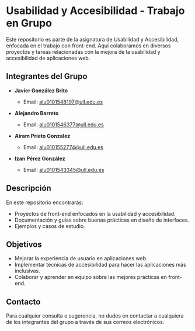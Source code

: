 # Usabilidad y Accesibilidad - Trabajo en Grupo

Este repositorio es parte de la asignatura de Usabilidad y Accesibilidad, enfocada en el trabajo con front-end. Aquí colaboramos en diversos proyectos y tareas relacionadas con la mejora de la usabilidad y accesibilidad de aplicaciones web.

## Integrantes del Grupo

- **Javier González Brito**
  - Email: alu0101548197@ull.edu.es

- **Alejandro Barreto**
  - Email: alu0101546377@ull.edu.es

- **Airam Prieto Gonzalez**
  - Email: alu0101552774@ull.edu.es

- **Izan Pérez González**
  - Email: alu0101543345@ull.edu.es

## Descripción

En este repositorio encontrarás:

- Proyectos de front-end enfocados en la usabilidad y accesibilidad.
- Documentación y guías sobre buenas prácticas en diseño de interfaces.
- Ejemplos y casos de estudio.

## Objetivos

- Mejorar la experiencia de usuario en aplicaciones web.
- Implementar técnicas de accesibilidad para hacer las aplicaciones más inclusivas.
- Colaborar y aprender en equipo sobre las mejores prácticas en front-end.

## Contacto

Para cualquier consulta o sugerencia, no dudes en contactar a cualquiera de los integrantes del grupo a través de sus correos electrónicos.
